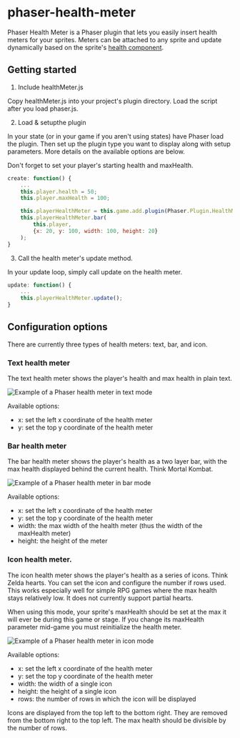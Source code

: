 # phaser-health-meter

Phaser Health Meter is a Phaser plugin that lets you easily insert health meters for your sprites. Meters can be attached to any sprite and update dynamically based on the sprite's [health component](http://phaser.io/docs/2.4.4/Phaser.Component.Health.html).

## Getting started

1. Include healthMeter.js

Copy healthMeter.js into your project's plugin directory. Load the script after you load phaser.js.

2. Load & setupthe plugin

In your state (or in your game if you aren't using states) have Phaser load the plugin. Then set up the plugin type you want to display along with setup parameters. More details on the available options are below. 

Don't forget to set your player's starting health and maxHealth.

```javascript
create: function() {
	...
	this.player.health = 50;
	this.player.maxHealth = 100;

	this.playerHealthMeter = this.game.add.plugin(Phaser.Plugin.HealthMeter);
	this.playerHealthMeter.bar(
		this.player,
		{x: 20, y: 100, width: 100, height: 20}
	);
}
```

3. Call the health meter's update method.

In your update loop, simply call update on the health meter.

```javascript
update: function() {
	...
	this.playerHealthMeter.update();
}
```

## Configuration options

There are currently three types of health meters: text, bar, and icon.

### Text health meter

The text health meter shows the player's health and max health in plain text.

![Example of a Phaser health meter in text mode](assets/images/healthMeterTextExample.png)

Available options:

- x: set the left x coordinate of the health meter
- y: set the top y coordinate of the health meter

### Bar health meter

The bar health meter shows the player's health as a two layer bar, with the max health displayed behind the current health. Think Mortal Kombat.

![Example of a Phaser health meter in bar mode](assets/images/healthMeterBarExample.png)

Available options:

- x: set the left x coordinate of the health meter
- y: set the top y coordinate of the health meter
- width: the max width of the health meter (thus the width of the maxHealth meter)
- height: the height of the meter

### Icon health meter.

The icon health meter shows the player's health as a series of icons. Think Zelda hearts. You can set the icon and configure the number if rows used. This works especially well for simple RPG games where the max health stays relatively low. It does not currently support partial hearts.

When using this mode, your sprite's maxHealth should be set at the max it will ever be during this game or stage. If you change its maxHealth parameter mid-game you must reinitialize the health meter.

![Example of a Phaser health meter in icon mode](assets/images/healthMeterIconExample.png)

Available options:

- x: set the left x coordinate of the health meter
- y: set the top y coordinate of the health meter
- width: the width of a single icon
- height: the height of a single icon
- rows: the number of rows in which the icon will be displayed

Icons are displayed from the top left to the bottom right. They are removed from the bottom right to the top left. The max health should be divisible by the number of rows.